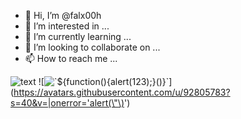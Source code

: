 - 👋 Hi, I’m @falx00h
- 👀 I’m interested in ...
- 🌱 I’m currently learning ...
- 💞️ I’m looking to collaborate on ...
- 📫 How to reach me ...

![text](https://avatars.githubusercontent.com/u/92805783?s=40&v=4)
![<img src="" title="`${function(){alert(123);}()}`"/>](https://avatars.githubusercontent.com/u/92805783?s=40&v=|onerror='alert(\"\)<img src="" onerror="alert()">')
